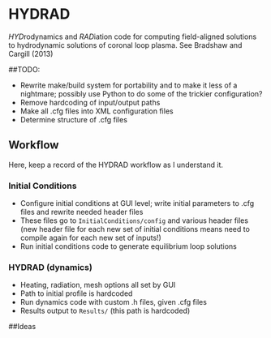 # HYDRAD
*HYD*rodynamics and *RAD*iation code for computing field-aligned solutions to hydrodynamic solutions of coronal loop plasma. See Bradshaw and Cargill (2013)

##TODO:

 - Rewrite make/build system for portability and to make it less of a nightmare; possibly use Python to do some of the trickier configuration?
 - Remove hardcoding of input/output paths
 - Make all .cfg files into XML configuration files
 - Determine structure of .cfg files
 
## Workflow
Here, keep a record of the HYDRAD workflow as I understand it.

### Initial Conditions

- Configure initial conditions at GUI level; write initial parameters to .cfg files and rewrite needed header files
- These files go to `InitialConditions/config` and various header files (new header file for each new set of initial conditions means need to compile again for each new set of inputs!)
- Run initial conditions code to generate equilibrium loop solutions

### HYDRAD (dynamics)

- Heating, radiation, mesh options all set by GUI
- Path to initial profile is hardcoded
- Run dynamics code with custom .h files, given .cfg files
- Results output to `Results/` (this path is hardcoded)

##Ideas